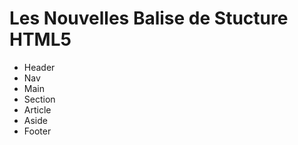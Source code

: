# Les Nouvelles Balise de Stucture HTML5

- Header
- Nav
- Main
- Section
- Article
- Aside
- Footer
